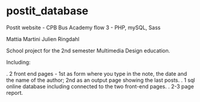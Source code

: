 # postit_database
Postit website - CPB Bus Academy flow 3 - PHP, mySQL, Sass


Mattia Martini Julien Ringdahl

School project for the 2nd semester Multimedia Design education. 

Including:

  . 2 front end pages - 1st as form where you type in the note, the date and the name of the author; 2nd as an output page showing the last posts.
  . 1 sql online database including connected to the two front-end pages.
  . 2-3 page report.
